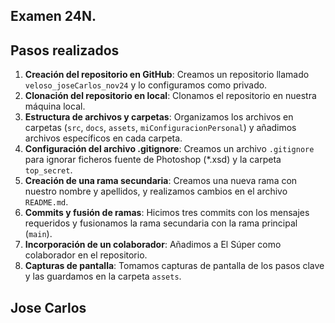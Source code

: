 ## Examen 24N.

 ## Pasos realizados 
 1.  **Creación del repositorio en GitHub**: Creamos un repositorio llamado `veloso_joseCarlos_nov24` y lo configuramos como privado. 
 2. **Clonación del repositorio en local**: Clonamos el repositorio en nuestra máquina local. 
 3. **Estructura de archivos y carpetas**: Organizamos los archivos en carpetas (`src`, `docs`, `assets`, `miConfiguracionPersonal`) y añadimos archivos específicos en cada carpeta.
 4. **Configuración del archivo .gitignore**: Creamos un archivo `.gitignore` para ignorar ficheros fuente de Photoshop (*.xsd) y la carpeta `top_secret`. 
 5. **Creación de una rama secundaria**: Creamos una nueva rama con nuestro nombre y apellidos, y realizamos cambios en el archivo `README.md`. 
 6. **Commits y fusión de ramas**: Hicimos tres commits con los mensajes requeridos y fusionamos la rama secundaria con la rama principal (`main`). 
 7. **Incorporación de un colaborador**: Añadimos a El Súper como colaborador en el repositorio. 
 8. **Capturas de pantalla**: Tomamos capturas de pantalla de los pasos clave y las guardamos en la carpeta `assets`. 
 
 ## Jose Carlos
